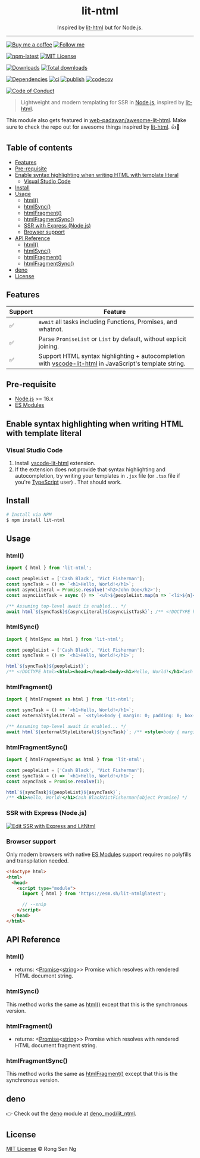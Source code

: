 <div align="center" style="text-align: center;">
  <h1 style="border-bottom: none;">lit-ntml</h1>

  <p>Inspired by <a href="https://github.com/PolymerLabs/lit-html" target="_blank" rel="noopener">lit-html</a> but for Node.js.</p>
</div>

<hr />

[![Buy me a coffee][buy-me-a-coffee-badge]][buy-me-a-coffee-url]
[![Follow me][follow-me-badge]][follow-me-url]

[![npm-latest][npm-latest-badge]][npm-latest-url]
[![MIT License][mit-license-badge]][mit-license-url]

[![Downloads][downloads-badge]][downloads-url]
[![Total downloads][total-downloads-badge]][downloads-url]

[![Dependencies][dependencies-badge]][dependencies-url]
[![ci][ga-ci-badge]][ga-ci-url]
[![publish][ga-publish-badge]][ga-publish-url]
[![codecov][codecov-badge]][codecov-url]

[![Code of Conduct][coc-badge]][coc-url]

> Lightweight and modern templating for SSR in [Node.js][nodejs-url], inspired by [lit-html][lit-html-url].

This module also gets featured in [web-padawan/awesome-lit-html][web-padawan-awesome-lit-html-url]. Make sure to check the repo out for awesome things inspired by [lit-html][lit-html-url]. 👍💯

## Table of contents <!-- omit in toc -->

- [Features](#features)
- [Pre-requisite](#pre-requisite)
- [Enable syntax highlighting when writing HTML with template literal](#enable-syntax-highlighting-when-writing-html-with-template-literal)
  - [Visual Studio Code](#visual-studio-code)
- [Install](#install)
- [Usage](#usage)
  - [html()](#html)
  - [htmlSync()](#htmlsync)
  - [htmlFragment()](#htmlfragment)
  - [htmlFragmentSync()](#htmlfragmentsync)
  - [SSR with Express (Node.js)](#ssr-with-express-nodejs)
  - [Browser support](#browser-support)
- [API Reference](#api-reference)
  - [html()](#html-1)
  - [htmlSync()](#htmlsync-1)
  - [htmlFragment()](#htmlfragment-1)
  - [htmlFragmentSync()](#htmlfragmentsync-1)
- [deno](#deno)
- [License](#license)

## Features

| Support | Feature |
| --- | --- |
| ✅ | `await` all tasks including Functions, Promises, and whatnot. |
| ✅ | Parse `PromiseList` or `List` by default, without explicit joining. |
| ✅ | Support HTML syntax highlighting + autocompletion with [vscode-lit-html][vscode-lit-html-url] in JavaScript's template string. |

## Pre-requisite

- [Node.js][nodejs-url] >= 16.x
- [ES Modules]

## Enable syntax highlighting when writing HTML with template literal

### Visual Studio Code

1. Install [vscode-lit-html][vscode-lit-html-url] extension.
2. If the extension does not provide that syntax highlighting and autocompletion, try writing your templates in `.jsx` file (or `.tsx` file if you're [TypeScript][typescript-url] user) . That should work.

## Install

```sh
# Install via NPM
$ npm install lit-ntml
```

## Usage

### html()

```ts
import { html } from 'lit-ntml';

const peopleList = ['Cash Black', 'Vict Fisherman'];
const syncTask = () => `<h1>Hello, World!</h1>`;
const asyncLiteral = Promise.resolve('<h2>John Doe</h2>');
const asyncListTask = async () => `<ul>${peopleList.map(n => `<li>${n}</li>`)}</ul>`;

/** Assuming top-level await is enabled... */
await html`${syncTask}${asyncLiteral}${asyncListTask}`; /** <!DOCTYPE html><html><head></head><body><h1>Hello, World!</h1><h2>John Doe</h2><ul><li>Cash Black</li><li>Vict Fisherman</li></ul></body></html> */
```

### htmlSync()

```ts
import { htmlSync as html } from 'lit-ntml';

const peopleList = ['Cash Black', 'Vict Fisherman'];
const syncTask = () => `<h1>Hello, World!</h1>`;

html`${syncTask}${peopleList}`;
/** <!DOCTYPE html><html><head></head><body><h1>Hello, World!</h1>Cash BlackVictFisherman[object Promise]</body></html> */
```

### htmlFragment()

```ts
import { htmlFragment as html } from 'lit-ntml';

const syncTask = () => `<h1>Hello, World!</h1>`;
const externalStyleLiteral = `<style>body { margin: 0; padding: 0; box-sizing: border-box; }</style>`;

/** Assuming top-level await is enabled... */
await html`${externalStyleLiteral}${syncTask}`; /** <style>body { margin: 0; padding: 0; box-sizing: border-box; }</style><h1>Hello, World!</h1> */
```

### htmlFragmentSync()

```ts
import { htmlFragmentSync as html } from 'lit-ntml';

const peopleList = ['Cash Black', 'Vict Fisherman'];
const syncTask = () => `<h1>Hello, World!</h1>`;
const asyncTask = Promise.resolve(1);

html`${syncTask}${peopleList}${asyncTask}`;
/** <h1>Hello, World!</h1>Cash BlackVictFisherman[object Promise] */
```

### SSR with Express (Node.js)

[![Edit SSR with Express and LitNtml](https://codesandbox.io/static/img/play-codesandbox.svg)](https://codesandbox.io/s/ssr-with-express-and-litntml-4tbv9?fontsize=14)

### Browser support

Only modern browsers with native [ES Modules] support requires no polyfills and transpilation needed.

```html
<!doctype html>
<html>
  <head>
    <script type="module">
      import { html } from 'https://esm.sh/lit-ntml@latest';

      // --snip
    </script>
  </head>
</html>
```

## API Reference

### html()

- returns: <[Promise][promise-mdn-url]<[string][string-mdn-url]>> Promise which resolves with rendered HTML document string.

### htmlSync()

This method works the same as [html()] except that this is the synchronous version.

### htmlFragment()

- returns: <[Promise][promise-mdn-url]<[string][string-mdn-url]>> Promise which resolves with rendered HTML document fragment string.

### htmlFragmentSync()

This method works the same as [htmlFragment()] except that this is the synchronous version.

## deno

👉 Check out the [deno] module at [deno_mod/lit_ntml].

## License

[MIT License](https://motss.mit-license.org) © Rong Sen Ng



<!-- References -->
[deno_mod/lit_ntml]: https://github.com/motss/deno_mod/tree/master/lit_ntml
[deno]: https://github.com/denoland/deno
[ES Modules]: https://developer.mozilla.org/en-US/docs/Web/JavaScript/Guide/Modules
[html()]: #html-1
[htmlFragment()]: #htmlfragment-1
[lit-html-url]: https://github.com/PolymerLabs/lit-html
[nodejs-url]: https://nodejs.org
[typescript-url]: https://github.com/Microsoft/TypeScript
[vscode-lit-html-url]: https://github.com/mjbvz/vscode-lit-html
[web-padawan-awesome-lit-html-url]: https://github.com/web-padawan/awesome-lit-html

<!-- MDN -->
[boolean-mdn-url]: https://developer.mozilla.org/en-US/docs/Web/JavaScript/Reference/Global_Objects/Boolean
[html-style-element-mdn-url]: https://developer.mozilla.org/en-US/docs/Web/API/HTMLStyleElement
[map-mdn-url]: https://developer.mozilla.org/en-US/docs/Web/JavaScript/Reference/Global_Objects/Map
[number-mdn-url]: https://developer.mozilla.org/en-US/docs/Web/JavaScript/Reference/Global_Objects/Number
[object-mdn-url]: https://developer.mozilla.org/en-US/docs/Web/JavaScript/Reference/Global_Objects/Object
[promise-mdn-url]: https://developer.mozilla.org/en-US/docs/Web/JavaScript/Reference/Global_Objects/Promise
[string-mdn-url]: https://developer.mozilla.org/en-US/docs/Web/JavaScript/Reference/Global_Objects/String

<!-- Badges -->
[buy-me-a-coffee-badge]: https://img.shields.io/badge/buy%20me%20a-coffee-ff813f?logo=buymeacoffee&style=flat-square
[follow-me-badge]: https://img.shields.io/badge/follow-@igarshmyb-1d9bf0?logo=twitter&style=flat-square

[npm-latest-badge]: https://img.shields.io/npm/v/lit-ntml?color=blue&logo=npm&style=flat-square
[mit-license-badge]: https://img.shields.io/npm/l/lit-ntml?color=blue&style=flat-square

[downloads-badge]: https://img.shields.io/npm/dm/lit-ntml?style=flat-square
[total-downloads-badge]: https://img.shields.io/npm/dt/lit-ntml?label=total%20downloads&style=flat-square

[dependencies-badge]: https://img.shields.io/librariesio/release/npm/lit-ntml/latest?style=flat-square
[ga-ci-badge]: https://img.shields.io/github/actions/workflow/status/motss/lit-ntml/ci.yml?branch=main&label=ci&logo=githubactions&logoColor=white&style=flat-square
[ga-publish-badge]: https://img.shields.io/github/actions/workflow/status/motss/lit-ntml/publish.yml?branch=main&label=publish&logo=githubactions&logoColor=white&style=flat-square
[codecov-badge]: https://img.shields.io/codecov/c/github/motss/lit-ntml/main?label=codecov&logo=codecov&style=flat-square

[coc-badge]: https://img.shields.io/badge/code%20of-conduct-ed55bb?style=flat-square

<!-- Links -->
[buy-me-a-coffee-url]: https://www.buymeacoffee.com/RLmMhgXFb
[follow-me-url]: https://twitter.com/igarshmyb?utm_source=github.com&amp;utm_medium=referral&amp;utm_content=motss/lit-ntml

[npm-latest-url]: https://www.npmjs.com/package/lit-ntml/v/latest
[mit-license-url]: https://github.com/motss/lit-ntml/blob/main/LICENSE

[downloads-url]: http://www.npmtrends.com/lit-ntml

[dependencies-url]: https://libraries.io/npm/lit-ntml
[ga-ci-url]: https://github.com/motss/lit-ntml/actions/workflows/ci.yml?query=branch%3Amain
[ga-publish-url]: https://github.com/motss/lit-ntml/actions/workflows/publish.yml?query=branch%3Amain
[codecov-url]: https://app.codecov.io/gh/motss/lit-ntml/tree/main

[coc-url]: https://github.com/motss/lit-ntml/blob/main/code-of-conduct.md
